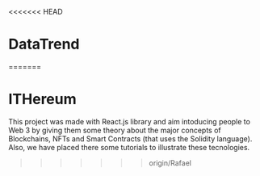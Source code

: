 <<<<<<< HEAD
# DataTrend
=======
# ITHereum

This project was made with React.js library and aim intoducing people to Web 3 by giving them some theory about the major concepts of Blockchains, NFTs and Smart Contracts (that uses the Solidity language). Also, we have placed there some tutorials to illustrate these tecnologies.
>>>>>>> origin/Rafael
